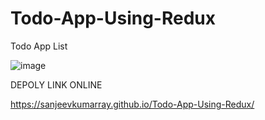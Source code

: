 # Todo-App-Using-Redux

 Todo App  List 
 
![image](https://user-images.githubusercontent.com/53333326/123537820-18006780-d74f-11eb-9805-ccaf1304dc5f.png)

DEPOLY LINK ONLINE


https://sanjeevkumarray.github.io/Todo-App-Using-Redux/
